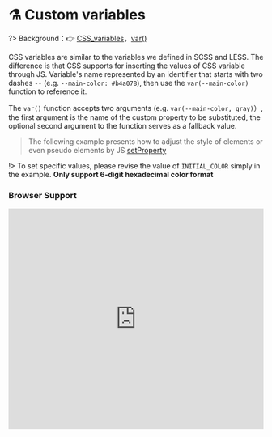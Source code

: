 
# ⚗️ Custom variables

?> Background：:point_right: [CSS_variables](https://developer.mozilla.org/en-US/docs/Web/CSS/Using_CSS_variables)，[var()](https://developer.mozilla.org/en-US/docs/Web/CSS/var)

CSS variables are similar to the variables we defined in SCSS and LESS. The difference is that CSS supports for inserting the values of CSS variable through JS. Variable's name represented by an identifier that starts with two dashes `--` (e.g. `--main-color: #b4a078`), then use the `var(--main-color)` function to reference it. 

The `var()` function accepts two arguments (e.g. `var(--main-color, gray)`）, the first argument is the name of the custom property to be substituted, the optional second argument to the function serves as a fallback value.  
 
> The following example presents how to adjust the style of elements or even pseudo elements by JS [setProperty](https://developer.mozilla.org/en-US/docs/Web/API/CSSStyleDeclaration/setProperty) 

<vuep template="#custom-variables"></vuep>

<script v-pre type="text/x-template" id="custom-variables">
<style>
  /* global custom-variables */
  /* :root {
    --r: 51;
    --g: 51;
    --b: 51;
  } */
  main {
    width: 100%;
    padding: 60px 29px;
    display: flex;
    flex-direction: column;
    align-items: center;
  }
  label {
    display: flex;
    align-items: center;
  }
  input {
    padding: 0;
    width: 29px;
    height: 29px;
  }
  div.variables-block {
    width: 100%;
    display: flex;
    justify-content: center;
    margin-top: 29px;
  }
  /* 局部 custom-variables */
  div.variables-block > div {
    --r: 51;
    --g: 51;
    --b: 51;
  }
  div.variables-block > div::after {
    content: "";
    display: inline-block;
    width: 52px;
    height: 52px;
    background: rgb(var(--r), var(--g), var(--b));
  }
</style>
<template>
  <main>
    <label for="color">
      请选择主题色：
      <input
        type="color"
        v-model="value"
        id="color"
      />
    </label>
    <div class="variables-block">
      <div
        v-for="(ele, idx) in colorList"
        :ref="'variable' + idx">
      </div>
    </div>
  </main>
</template>
<script>
  const Color = require('./libs/color.js');
  const INITIAL_COLOR = '#b4a078';
  export default {
    data() {
      return {
        value: INITIAL_COLOR,
      }
    },
    computed: {
      colorList() {
        const mainColor = this.value.length === 7 && this.value || INITIAL_COLOR;
        return this.getColorList(mainColor);
      }
    },
    methods: {
      getColorList(val) {
        const color = Color(val);
        return Array.from({length: 10}).map((v, i) => {
          let rgb = color.mix(Color('white'), i / 10);
          this.$nextTick(() => {
            const style = this.$refs[`variable${i}`][0].style;
            style.setProperty('--r', rgb.red());
            style.setProperty('--g', rgb.green());
            style.setProperty('--b', rgb.blue());
          })
        });
      }
    }
  }
</script>
</script>

!> To set specific values, please revise the value of `INITIAL_COLOR` simply in the example. **Only support 6-digit hexadecimal color format**

### Browser Support

<iframe src="https://caniuse.bitsofco.de/embed/index.html?feat=css-variables&amp;periods=future_1,current,past_1,past_2,past_3&amp;accessible-colours=false" frameborder="0" width="100%" height="436px"></iframe>
